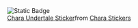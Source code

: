 <img alt="Static Badge" src="https://img.shields.io/badge/Epitaph%20Den-8A2BE2">
<div class="tenor-gif-embed" data-postid="26135356" data-share-method="host" data-aspect-ratio="1" data-width="100%"><a href="https://tenor.com/view/chara-undertale-gif-26135356">Chara Undertale Sticker</a>from <a href="https://tenor.com/search/chara-stickers">Chara Stickers</a></div> <script type="text/javascript" async src="https://tenor.com/embed.js"></script>
